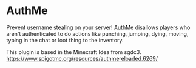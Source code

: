 # AuthMe
Prevent username stealing on your server!
AuthMe disallows players who aren't authenticated to do actions like punching, jumping, dying, moving,
typing in the chat or loot thing to the inventory.

This plugin is based in the Minecraft Idea from sgdc3.
https://www.spigotmc.org/resources/authmereloaded.6269/

